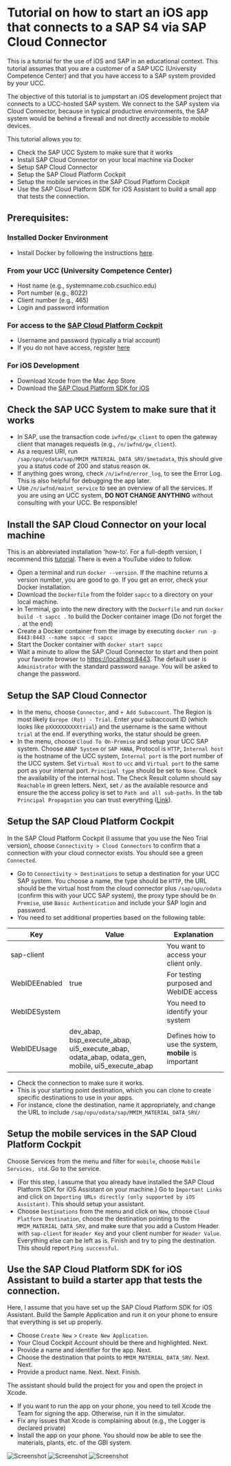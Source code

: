 # Tutorial on how to start an iOS app that connects to a SAP S4 via SAP Cloud Connector

This is a tutorial for the use of iOS and SAP in an educational context. This tutorial assumes that you are a customer of a SAP UCC (University Competence Center) and that you have access to a SAP system provided by your UCC. 

The objective of this tutorial is to jumpstart an iOS development project that connects to a UCC-hosted SAP system. We connect to the SAP system via Cloud Connector, because in typical productive environments, the SAP system would be behind a firewall and not directly accessible to mobile devices. 

This tutorial allows you to:

* Check the SAP UCC System to make sure that it works
* Install SAP Cloud Connector on your local machine via Docker
* Setup SAP Cloud Connector
* Setup the SAP Cloud Platform Cockpit
* Setup the mobile services in the SAP Cloud Platform Cockpit
* Use the SAP Cloud Platform SDK for iOS Assistant to build a small app that tests the connection.

## Prerequisites:

### Installed Docker Environment

* Install Docker by following the instructions [here](https://hub.docker.com/editions/community/docker-ce-desktop-mac).

### From your UCC (University Competence Center)

* Host name (e.g., systemname.cob.csuchico.edu)
* Port number (e.g., 8022)
* Client number (e.g., 465)
* Login and password information 

### For access to the [SAP Cloud Platform Cockpit](https://account.hanatrial.ondemand.com/)

* Username and password (typically a trial account)
* If you do not have access, register [here](https://accounts.sap.com/ui/public/showRegisterForm?spName=https%3A%2F%2Fnwtrial.ondemand.com%2Fservices)

### For iOS Development

* Download Xcode from the Mac App Store
* Download the [SAP Cloud Platform SDK for iOS](https://developers.sap.com/topics/cloud-platform-sdk-for-ios.html)

## Check the SAP UCC System to make sure that it works

* In SAP, use the transaction code `iwfnd/gw_client` to open the gateway client that manages requests (e.g., `/n/iwfnd/gw_client`).
* As a request URI, run `/sap/opu/odata/sap/MMIM_MATERIAL_DATA_SRV/$metadata`, this should give you a status code of 200 and status reason `OK`.
* If anything goes wrong, check `/n/iwfnd/error_log`, to see the Error Log. This is also helpful for debugging the app later.
* Use `/n/iwfnd/maint_service` to see an overview of all the services. If you are using an UCC system, **DO NOT CHANGE ANYTHING** without consulting with your UCC. Be responsible!


## Install the SAP Cloud Connector on your local machine

This is an abbreviated installation 'how-to'. For a full-depth version, I recommend this [tutorial](https://github.com/nzamani/sap-cloud-connector-docker). There is even a YouTube video to follow.

* Open a terminal and run `docker --version`. If the machine returns a version number, you are good to go. If you get an error, check your Docker installation.
* Download the `Dockerfile` from the folder `sapcc` to a directory on your local machine.
* In Terminal, go into the new directory with the `Dockerfile` and run `docker build -t sapcc .` to build the Docker container image (Do not forget the `.` at the end)
* Create a Docker container from the image by executing `docker run -p 8443:8443 --name sapcc -d sapcc`
* Start the Docker container with `docker start sapcc`
* Wait a minute to allow the SAP Cloud Connector to start and then point your favorite browser to [https://localhost:8443](https://localhost:8443). The default user is `Administrator` with the standard password `manage`. You will be asked to change the password.

## Setup the SAP Cloud Connector
* In the menu, choose `Connector`, and `+ Add Subaccount`. The Region is most likely `Europe (Rot) - Trial`. Enter your subaccount ID (which looks like `pXXXXXXXXXXtrial`) and the username is the same without `trial` at the end. If everything works, the statur should be green.
* In the menu, choose `Cloud To On-Premise` and setup your UCC SAP system. Choose `ABAP System` or `SAP HANA`, Protocol is `HTTP`, `Internal host` is the hostname of the UCC system, `Internal port` is the port number of the UCC system. Set `Virtual Host` to `ucc` and `Virtual port` to the same port as your internal port. `Principal type` should be set to `None`. Check the availability of the internal host. The Check Result column should say `Reachable` in green letters. Next, set `/` as the available resource and ensure the the access policy is set to `Path and all sub-paths`. In the tab `Principal Propagation` you can trust everything ([Link](https://blogs.sap.com/2017/06/22/how-to-guide-principal-propagation-in-an-https-scenario/)).

## Setup the SAP Cloud Platform Cockpit

In the SAP Cloud Platform Cockpit (I assume that you use the Neo Trial version), choose `Connectivity > Cloud Connectors` to confirm that a connection with your cloud connector exists. You should see a green `Connected`.
* Go to `Connectivity > Destinations` to setup a destination for your UCC SAP system. You choose a name, the type should be `HTTP`, the URL should be the virtual host from the cloud connector plus `/sap/opu/odata` (confirm this with your UCC SAP system), the proxy type should be `On Premise`, use `Basic Authentication` and include your SAP login and password. 
* You need to set additional properties based on the following table:

| Key | Value | Explanation |
|-----|-------|-------------|
|sap-client| <Your client number> | You want to access your client only.|
|WebIDEEnabled|true| For testing purposed and WebIDE access|
|WebIDESystem|<Your system id>| You need to identify your system|
|WebIDEUsage| dev_abap, bsp_execute_abap, ui5_execute_abap, odata_abap, odata_gen, mobile, ui5_execute_abap | Defines how to use the system, **mobile** is important|

* Check the connection to make sure it works. 
* This is your starting point destination, which you can clone to create specific destinations to use in your apps. 
* For instance, clone the destination, name it appropriately, and change the URL to include `/sap/opu/odata/sap/MMIM_MATERIAL_DATA_SRV/`

## Setup the mobile services in the SAP Cloud Platform Cockpit

Choose Services from the menu and filter for `mobile`, choose `Mobile Services, std`. Go to the service. 

* (For this step, I assume that you already have installed the SAP Cloud Platform SDK for iOS Assistant on your machine.) Go to `Important Links` and click on `Importing URLs directly (only supported by iOS Assistant)`. This should setup your assistant.
* Choose `Destinations` from the menu and click on `New`, choose `Cloud Platform Destination`, choose the destination pointing to the `MMIM_MATERIAL_DATA_SRV`, and make sure that you add a Custom Header with `sap-client` for `Header Key` and your client number for `Header Value`. Everything else can be left as is. Finish and try to ping the destination. This should report `Ping successful`.

## Use the SAP Cloud Platform SDK for iOS Assistant to build a starter app that tests the connection.

Here, I assume that you have set up the SAP Cloud Platform SDK for iOS Assistant. Build the Sample Application and run it on your phone to ensure that everything is set up properly.

* Choose `Create New` > `Create New Application`.
* Your Cloud Cockpit Account should be there and highlighted. Next.
* Provide a name and identifier for the app. Next.
* Choose the destination that points to `MMIM_MATERIAL_DATA_SRV`. Next. Next.
* Provide a product name. Next. Next. Finish.

The assistant should build the project for you and open the project in Xcode. 

* If you want to run the app on your phone, you need to tell Xcode the Team for signing the app. Otherwise, run it in the simulator. 
* Fix any issues that Xcode is complaining about (e.g., the Logger is declared private)
* Install the app on your phone. You should now be able to see the materials, plants, etc. of the GBI system. 

![Screenshot](https://github.com/mschermann/ios_sap_ucc/raw/master/img/SS1.jpg "Screenshot 1")
![Screenshot](https://github.com/mschermann/ios_sap_ucc/raw/master/img/SS2.jpg "Screenshot 2")
![Screenshot](https://github.com/mschermann/ios_sap_ucc/raw/master/img/SS3.jpg "Screenshot 3")



